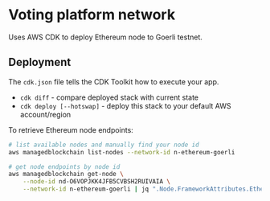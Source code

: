 # Voting platform network

Uses AWS CDK to deploy Ethereum node to Goerli testnet.

## Deployment

The `cdk.json` file tells the CDK Toolkit how to execute your app.

- `cdk diff` - compare deployed stack with current state
- `cdk deploy [--hotswap]` - deploy this stack to your default AWS account/region

To retrieve Ethereum node endpoints:

```bash
# list available nodes and manually find your node id
aws managedblockchain list-nodes --network-id n-ethereum-goerli

# get node endpoints by node id
aws managedblockchain get-node \
    --node-id nd-O6VOPJKK4JFB5CVBSH2RUIVAIA \
    --network-id n-ethereum-goerli | jq ".Node.FrameworkAttributes.Ethereum"
```
